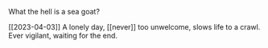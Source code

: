 What the hell is a sea goat?

[[2023-04-03]]
A lonely day, [[never]] too unwelcome, slows life to a crawl.
Ever vigilant, waiting for the end.



